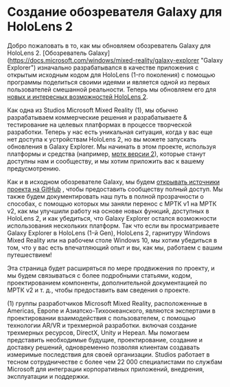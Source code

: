 # <a name="the-making-of-galaxy-explorer-for-hololens-2"></a>Создание обозревателя Galaxy для HoloLens 2

Добро пожаловать в то, как мы обновляем обозреватель Galaxy для HoloLens 2. [Обозреватель Galaxy] (https://docs.microsoft.com/windows/mixed-reality/galaxy-explorer "Galaxy Explorer") изначально разрабатывался в качестве приложения с открытым исходным кодом для HoloLens (1-го поколения) с помощью программы поделиться своими идеями и является одной из первых пользователей смешанной реальности. Теперь мы обновляем его для [новых и интересных возможностей HoloLens 2](https://www.microsoft.com/hololens/hardware).

Как одна из Studios Microsoft Mixed Reality (1), мы обычно разрабатываем коммерческие решения и разрабатываете & тестирование на целевых платформах в процессе творческой разработки. Теперь у нас есть уникальная ситуация, когда у вас еще нет доступа к устройствам HoloLens 2, но вы можете запускать обновления в Galaxy Explorer. Мы начинать в этом проекте, используя платформы и средства (например, [мртк версии 2](https://microsoft.github.io/MixedRealityToolkit-Unity/Documentation/GettingStartedWithTheMRTK.html)), которые станут доступны нам и сообществу, и мы хотим приложить вас к вашему предусмотрению.

Как и в исходном обозревателе Galaxy, мы будем [открывать источники проекта на GitHub](https://github.com/Microsoft/GalaxyExplorer) , чтобы предоставить сообществу полный доступ. Мы также будем документировать наш путь в полной прозрачности о способах, с помощью которых мы заняли перенос с МРТК v1 на МРТК v2, как мы улучшили работу на основе новых функций, доступных в HoloLens 2, и как убедиться, что Galaxy Explorer остался возможности использования нескольких платформ. Так что если вы просматриваете Galaxy Explorer в HoloLens (1-й Gen), HoloLens 2, гарнитуру Windows Mixed Reality или на рабочем столе Windows 10, мы хотим убедиться в том, что у вас есть впечатляющий опыт и вы, как мы, работаем с вашим путешествием!

Эта страница будет расширяться по мере продвижения по проекту, и мы будем связываться с более подробными статьями, кодом, проектированием компоненты, дополнительной документацией по МРТК v2 и т. д., чтобы предоставить вам сведения о проекте.



(1) группы разработчиков Microsoft Mixed Reality, расположенные в Americas, Европе и Азиатско-Тихоокеанского, являются экспертами в проектировании взаимодействия с пользователем, с помощью технологии AR/VR и трехмерной разработки. включая создание трехмерных ресурсов, DirectX, Unity и Нереал. Мы помогаем представить необходимые будущие, проектирование, создание и доставку решений, одновременно позволяя клиентам создавать измеримые последствия для своей организации. Studios работает в тесном сотрудничестве с более чем 22 000 специалистами по службам Microsoft для интеграции корпоративных приложений, внедрения, эксплуатации и поддержки.
